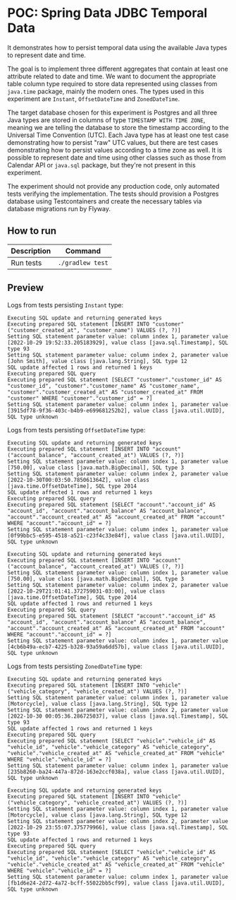 # POC: Spring Data JDBC Temporal Data

It demonstrates how to persist temporal data using the available Java types to represent date and time.

The goal is to implement three different aggregates that contain at least one attribute related to date and time. We
want to document the appropriate table column type required to store data represented using classes from `java.time`
package, mainly the modern ones. The types used in this experiment are `Instant`, `OffsetDateTime` and `ZonedDateTime`.

The target database chosen for this experiment is Postgres and all three Java types are stored in columns of
type `TIMESTAMP WITH TIME ZONE`, meaning we are telling the database to store the timestamp according to the Universal
Time Convention (UTC). Each Java type has at least one test case demonstrating how to persist "raw" UTC values, but
there are test cases demonstrating how to persist values according to a time zone as well. It is possible to represent
date and time using other classes such as those from Calendar API or `java.sql` package, but they're not present in this
experiment.

The experiment should not provide any production code, only automated tests verifying the implementation. The tests
should provision a Postgres database using Testcontainers and create the necessary tables via database migrations run by
Flyway.

## How to run

| Description | Command          |
|-------------|------------------|
| Run tests   | `./gradlew test` |

## Preview

Logs from tests persisting `Instant` type:

```text
Executing SQL update and returning generated keys
Executing prepared SQL statement [INSERT INTO "customer" ("customer_created_at", "customer_name") VALUES (?, ?)]
Setting SQL statement parameter value: column index 1, parameter value [2022-10-29 19:52:33.205183929], value class [java.sql.Timestamp], SQL type 93
Setting SQL statement parameter value: column index 2, parameter value [John Smith], value class [java.lang.String], SQL type 12
SQL update affected 1 rows and returned 1 keys
Executing prepared SQL query
Executing prepared SQL statement [SELECT "customer"."customer_id" AS "customer_id", "customer"."customer_name" AS "customer_name", "customer"."customer_created_at" AS "customer_created_at" FROM "customer" WHERE "customer"."customer_id" = ?]
Setting SQL statement parameter value: column index 1, parameter value [3915df78-9f36-403c-b4b9-e699681252b2], value class [java.util.UUID], SQL type unknown
```

Logs from tests persisting `OffsetDateTime` type:

```text
Executing SQL update and returning generated keys
Executing prepared SQL statement [INSERT INTO "account" ("account_balance", "account_created_at") VALUES (?, ?)]
Setting SQL statement parameter value: column index 1, parameter value [750.00], value class [java.math.BigDecimal], SQL type 3
Setting SQL statement parameter value: column index 2, parameter value [2022-10-30T00:03:50.785061364Z], value class [java.time.OffsetDateTime], SQL type 2014
SQL update affected 1 rows and returned 1 keys
Executing prepared SQL query
Executing prepared SQL statement [SELECT "account"."account_id" AS "account_id", "account"."account_balance" AS "account_balance", "account"."account_created_at" AS "account_created_at" FROM "account" WHERE "account"."account_id" = ?]
Setting SQL statement parameter value: column index 1, parameter value [0f99bbc5-e595-4518-a521-c23f4c33e84f], value class [java.util.UUID], SQL type unknown

Executing SQL update and returning generated keys
Executing prepared SQL statement [INSERT INTO "account" ("account_balance", "account_created_at") VALUES (?, ?)]
Setting SQL statement parameter value: column index 1, parameter value [750.00], value class [java.math.BigDecimal], SQL type 3
Setting SQL statement parameter value: column index 2, parameter value [2022-10-29T21:01:41.372759031-03:00], value class [java.time.OffsetDateTime], SQL type 2014
SQL update affected 1 rows and returned 1 keys
Executing prepared SQL query
Executing prepared SQL statement [SELECT "account"."account_id" AS "account_id", "account"."account_balance" AS "account_balance", "account"."account_created_at" AS "account_created_at" FROM "account" WHERE "account"."account_id" = ?]
Setting SQL statement parameter value: column index 1, parameter value [4cb6b49a-ecb7-4225-b328-93a59a6dd57b], value class [java.util.UUID], SQL type unknown
```

Logs from tests persisting `ZonedDateTime` type:

```text
Executing SQL update and returning generated keys
Executing prepared SQL statement [INSERT INTO "vehicle" ("vehicle_category", "vehicle_created_at") VALUES (?, ?)]
Setting SQL statement parameter value: column index 1, parameter value [Motorcycle], value class [java.lang.String], SQL type 12
Setting SQL statement parameter value: column index 2, parameter value [2022-10-30 00:05:36.286725037], value class [java.sql.Timestamp], SQL type 93
SQL update affected 1 rows and returned 1 keys
Executing prepared SQL query
Executing prepared SQL statement [SELECT "vehicle"."vehicle_id" AS "vehicle_id", "vehicle"."vehicle_category" AS "vehicle_category", "vehicle"."vehicle_created_at" AS "vehicle_created_at" FROM "vehicle" WHERE "vehicle"."vehicle_id" = ?]
Setting SQL statement parameter value: column index 1, parameter value [235b8260-ba24-447a-872d-163e2ccf038a], value class [java.util.UUID], SQL type unknown

Executing SQL update and returning generated keys
Executing prepared SQL statement [INSERT INTO "vehicle" ("vehicle_category", "vehicle_created_at") VALUES (?, ?)]
Setting SQL statement parameter value: column index 1, parameter value [Motorcycle], value class [java.lang.String], SQL type 12
Setting SQL statement parameter value: column index 2, parameter value [2022-10-29 23:55:07.375779966], value class [java.sql.Timestamp], SQL type 93
SQL update affected 1 rows and returned 1 keys
Executing prepared SQL query
Executing prepared SQL statement [SELECT "vehicle"."vehicle_id" AS "vehicle_id", "vehicle"."vehicle_category" AS "vehicle_category", "vehicle"."vehicle_created_at" AS "vehicle_created_at" FROM "vehicle" WHERE "vehicle"."vehicle_id" = ?]
Setting SQL statement parameter value: column index 1, parameter value [fb1d6e24-2d72-4a72-bcff-55022bb5cf99], value class [java.util.UUID], SQL type unknown
```
